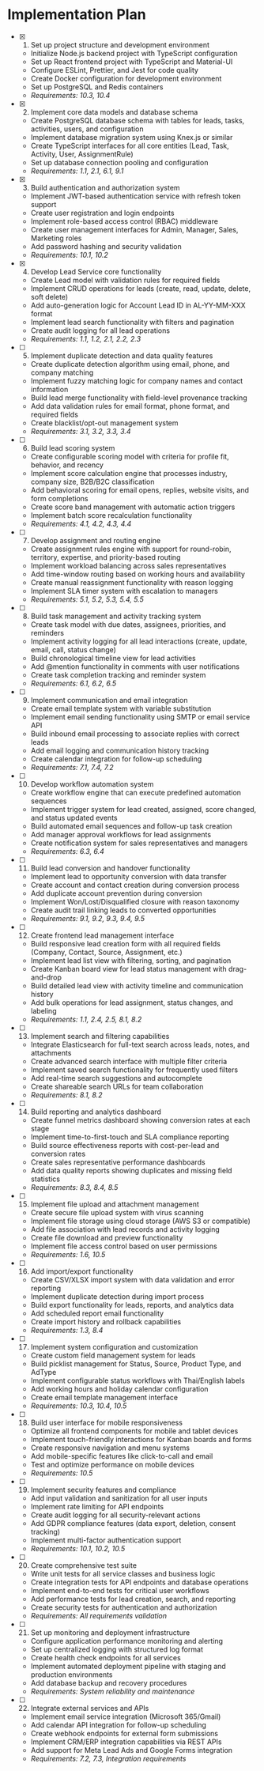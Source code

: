 # Implementation Plan

- [x] 1. Set up project structure and development environment
  - Initialize Node.js backend project with TypeScript configuration
  - Set up React frontend project with TypeScript and Material-UI
  - Configure ESLint, Prettier, and Jest for code quality
  - Create Docker configuration for development environment
  - Set up PostgreSQL and Redis containers
  - _Requirements: 10.3, 10.4_

- [x] 2. Implement core data models and database schema
  - Create PostgreSQL database schema with tables for leads, tasks, activities, users, and configuration
  - Implement database migration system using Knex.js or similar
  - Create TypeScript interfaces for all core entities (Lead, Task, Activity, User, AssignmentRule)
  - Set up database connection pooling and configuration
  - _Requirements: 1.1, 2.1, 6.1, 9.1_

- [x] 3. Build authentication and authorization system
  - Implement JWT-based authentication service with refresh token support
  - Create user registration and login endpoints
  - Implement role-based access control (RBAC) middleware
  - Create user management interfaces for Admin, Manager, Sales, Marketing roles
  - Add password hashing and security validation
  - _Requirements: 10.1, 10.2_

- [x] 4. Develop Lead Service core functionality

  - Create Lead model with validation rules for required fields
  - Implement CRUD operations for leads (create, read, update, delete, soft delete)
  - Add auto-generation logic for Account Lead ID in AL-YY-MM-XXX format
  - Implement lead search functionality with filters and pagination
  - Create audit logging for all lead operations
  - _Requirements: 1.1, 1.2, 2.1, 2.2, 2.3_

- [ ] 5. Implement duplicate detection and data quality features
  - Create duplicate detection algorithm using email, phone, and company matching
  - Implement fuzzy matching logic for company names and contact information
  - Build lead merge functionality with field-level provenance tracking
  - Add data validation rules for email format, phone format, and required fields
  - Create blacklist/opt-out management system
  - _Requirements: 3.1, 3.2, 3.3, 3.4_

- [ ] 6. Build lead scoring system
  - Create configurable scoring model with criteria for profile fit, behavior, and recency
  - Implement score calculation engine that processes industry, company size, B2B/B2C classification
  - Add behavioral scoring for email opens, replies, website visits, and form completions
  - Create score band management with automatic action triggers
  - Implement batch score recalculation functionality
  - _Requirements: 4.1, 4.2, 4.3, 4.4_

- [ ] 7. Develop assignment and routing engine
  - Create assignment rules engine with support for round-robin, territory, expertise, and priority-based routing
  - Implement workload balancing across sales representatives
  - Add time-window routing based on working hours and availability
  - Create manual reassignment functionality with reason logging
  - Implement SLA timer system with escalation to managers
  - _Requirements: 5.1, 5.2, 5.3, 5.4, 5.5_

- [ ] 8. Build task management and activity tracking system
  - Create task model with due dates, assignees, priorities, and reminders
  - Implement activity logging for all lead interactions (create, update, email, call, status change)
  - Build chronological timeline view for lead activities
  - Add @mention functionality in comments with user notifications
  - Create task completion tracking and reminder system
  - _Requirements: 6.1, 6.2, 6.5_

- [ ] 9. Implement communication and email integration
  - Create email template system with variable substitution
  - Implement email sending functionality using SMTP or email service API
  - Build inbound email processing to associate replies with correct leads
  - Add email logging and communication history tracking
  - Create calendar integration for follow-up scheduling
  - _Requirements: 7.1, 7.4, 7.2_

- [ ] 10. Develop workflow automation system
  - Create workflow engine that can execute predefined automation sequences
  - Implement trigger system for lead created, assigned, score changed, and status updated events
  - Build automated email sequences and follow-up task creation
  - Add manager approval workflows for lead assignments
  - Create notification system for sales representatives and managers
  - _Requirements: 6.3, 6.4_

- [ ] 11. Build lead conversion and handover functionality
  - Implement lead to opportunity conversion with data transfer
  - Create account and contact creation during conversion process
  - Add duplicate account prevention during conversion
  - Implement Won/Lost/Disqualified closure with reason taxonomy
  - Create audit trail linking leads to converted opportunities
  - _Requirements: 9.1, 9.2, 9.3, 9.4, 9.5_

- [ ] 12. Create frontend lead management interface
  - Build responsive lead creation form with all required fields (Company, Contact, Source, Assignment, etc.)
  - Implement lead list view with filtering, sorting, and pagination
  - Create Kanban board view for lead status management with drag-and-drop
  - Build detailed lead view with activity timeline and communication history
  - Add bulk operations for lead assignment, status changes, and labeling
  - _Requirements: 1.1, 2.4, 2.5, 8.1, 8.2_

- [ ] 13. Implement search and filtering capabilities
  - Integrate Elasticsearch for full-text search across leads, notes, and attachments
  - Create advanced search interface with multiple filter criteria
  - Implement saved search functionality for frequently used filters
  - Add real-time search suggestions and autocomplete
  - Create shareable search URLs for team collaboration
  - _Requirements: 8.1, 8.2_

- [ ] 14. Build reporting and analytics dashboard
  - Create funnel metrics dashboard showing conversion rates at each stage
  - Implement time-to-first-touch and SLA compliance reporting
  - Build source effectiveness reports with cost-per-lead and conversion rates
  - Create sales representative performance dashboards
  - Add data quality reports showing duplicates and missing field statistics
  - _Requirements: 8.3, 8.4, 8.5_

- [ ] 15. Implement file upload and attachment management
  - Create secure file upload system with virus scanning
  - Implement file storage using cloud storage (AWS S3 or compatible)
  - Add file association with lead records and activity logging
  - Create file download and preview functionality
  - Implement file access control based on user permissions
  - _Requirements: 1.6, 10.5_

- [ ] 16. Add import/export functionality
  - Create CSV/XLSX import system with data validation and error reporting
  - Implement duplicate detection during import process
  - Build export functionality for leads, reports, and analytics data
  - Add scheduled report email functionality
  - Create import history and rollback capabilities
  - _Requirements: 1.3, 8.4_

- [ ] 17. Implement system configuration and customization
  - Create custom field management system for leads
  - Build picklist management for Status, Source, Product Type, and AdType
  - Implement configurable status workflows with Thai/English labels
  - Add working hours and holiday calendar configuration
  - Create email template management interface
  - _Requirements: 10.3, 10.4, 10.5_

- [ ] 18. Build user interface for mobile responsiveness
  - Optimize all frontend components for mobile and tablet devices
  - Implement touch-friendly interactions for Kanban boards and forms
  - Create responsive navigation and menu systems
  - Add mobile-specific features like click-to-call and email
  - Test and optimize performance on mobile devices
  - _Requirements: 10.5_

- [ ] 19. Implement security features and compliance
  - Add input validation and sanitization for all user inputs
  - Implement rate limiting for API endpoints
  - Create audit logging for all security-relevant actions
  - Add GDPR compliance features (data export, deletion, consent tracking)
  - Implement multi-factor authentication support
  - _Requirements: 10.1, 10.2, 10.5_

- [ ] 20. Create comprehensive test suite
  - Write unit tests for all service classes and business logic
  - Create integration tests for API endpoints and database operations
  - Implement end-to-end tests for critical user workflows
  - Add performance tests for lead creation, search, and reporting
  - Create security tests for authentication and authorization
  - _Requirements: All requirements validation_

- [ ] 21. Set up monitoring and deployment infrastructure
  - Configure application performance monitoring and alerting
  - Set up centralized logging with structured log format
  - Create health check endpoints for all services
  - Implement automated deployment pipeline with staging and production environments
  - Add database backup and recovery procedures
  - _Requirements: System reliability and maintenance_

- [ ] 22. Integrate external services and APIs
  - Implement email service integration (Microsoft 365/Gmail)
  - Add calendar API integration for follow-up scheduling
  - Create webhook endpoints for external form submissions
  - Implement CRM/ERP integration capabilities via REST APIs
  - Add support for Meta Lead Ads and Google Forms integration
  - _Requirements: 7.2, 7.3, Integration requirements_

